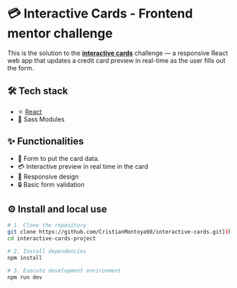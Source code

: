# 💳 Interactive Cards - Frontend mentor challenge
This is the solution to the **[interactive cards](https://www.frontendmentor.io/challenges/interactive-card-details-form-XpS8cKZDWw)** challenge — a responsive React web app that updates a credit card preview in real-time as the user fills out the form.

## 🛠️ Tech stack

- ⚛️ [React](https://reactjs.org/)
- 💅 Sass Modules

## ✨ Functionalities

- 🧾 Form to put the card data.
- 💳 Interactive preview in real time in the card
- 📱 Responsive design
- 🔒 Basic form validation

## ⚙️ Install and local use

```bash
# 1. Clone the repository
git clone https://github.com/CristianMontoya98/interactive-cards.git](https://github.com/CristianMontoya98/interactive-cards-project.git
cd interactive-cards-project

# 2. Install dependencies
npm install

# 3. Execute development environment
npm run dev
